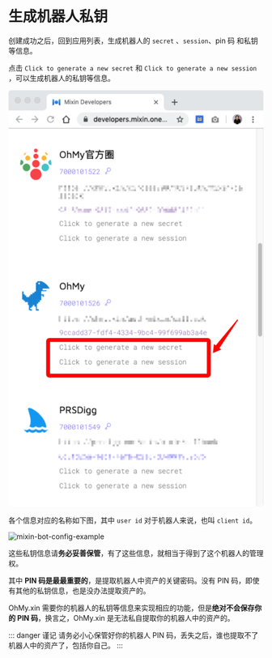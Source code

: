 # 生成机器人私钥

创建成功之后，回到应用列表，生成机器人的 `secret` 、`session`、pin 码 和私钥等信息。

点击 `Click to generate a new secret` 和 `Click to generate a new session` ，可以生成机器人的私钥等信息。

![image-20190829110532385](../assets/images/image-20190829110532385.png)

各个信息对应的名称如下图，其中 `user id` 对于机器人来说，也叫 `client id`。

![mixin-bot-config-example](https://camo.githubusercontent.com/27bfb02019c79e9fb88c0cb0438be4d186ac5739/68747470733a2f2f646576656c6f706572732e6d6978696e2e6f6e652f6170692f696d616765732f72656769737465722d6170702e706e67)

这些私钥信息请**务必妥善保管**，有了这些信息，就相当于得到了这个机器人的管理权。

其中 **PIN 码是最最重要的**，是提取机器人中资产的关键密码。没有 PIN 码，即使有其他的私钥信息，也是没办法提取资产的。

OhMy.xin 需要你的机器人的私钥等信息来实现相应的功能，但是**绝对不会保存你的 PIN 码**，换言之，OhMy.xin 是无法私自提取你的机器人中的资产的。

::: danger 谨记
请务必小心保管好你的机器人 PIN 码，丢失之后，谁也提取不了机器人中的资产了，包括你自己。
:::
